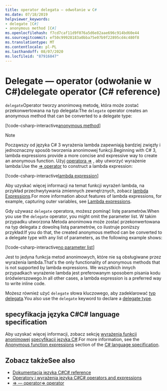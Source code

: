 ```yaml
---
title: operator delegata — odwołanie w C#
ms.date: 07/18/2019
helpviewer_keywords:
- delegate [C#]
- anonymous method [C#]
ms.openlocfilehash: f7cd7caf11d9f076a5d6e82aae696c914bd60e44
ms.sourcegitcommit: ef50c99928183a0bba75e07b9f22895cd4c480f8
ms.translationtype: MT
ms.contentlocale: pl-PL
ms.lasthandoff: 08/07/2020
ms.locfileid: "87916847"
---
```

# <a name="delegate-operator-c-reference"></a><span data-ttu-id="f714a-102">Delegate — operator (odwołanie w C#)</span><span class="sxs-lookup"><span data-stu-id="f714a-102">delegate operator (C# reference)</span></span>

<span data-ttu-id="f714a-103">`delegate`Operator tworzy anonimową metodę, która może zostać przekonwertowana na typ delegata:</span><span class="sxs-lookup"><span data-stu-id="f714a-103">The `delegate` operator creates an anonymous method that can be converted to a delegate type:</span></span>

[!code-csharp-interactive[anonymous method](snippets/shared/DelegateOperator.cs#AnonymousMethod)]

> [!NOTE]
> <span data-ttu-id="f714a-104">Począwszy od języka C# 3 wyrażenia lambda zapewniają bardziej zwięzły i jednoznaczny sposób tworzenia anonimowej funkcji.</span><span class="sxs-lookup"><span data-stu-id="f714a-104">Beginning with C# 3, lambda expressions provide a more concise and expressive way to create an anonymous function.</span></span> <span data-ttu-id="f714a-105">Użyj [operatora =>](lambda-operator.md) , aby utworzyć wyrażenie lambda:</span><span class="sxs-lookup"><span data-stu-id="f714a-105">Use the [=> operator](lambda-operator.md) to construct a lambda expression:</span></span>
>
> [!code-csharp-interactive[lambda expression](snippets/shared/DelegateOperator.cs#Lambda)]
>
> <span data-ttu-id="f714a-106">Aby uzyskać więcej informacji na temat funkcji wyrażeń lambda, na przykład przechwytywania zmiennych zewnętrznych, zobacz [lambda Expressions](../../programming-guide/statements-expressions-operators/lambda-expressions.md).</span><span class="sxs-lookup"><span data-stu-id="f714a-106">For more information about features of lambda expressions, for example, capturing outer variables, see [Lambda expressions](../../programming-guide/statements-expressions-operators/lambda-expressions.md).</span></span>

<span data-ttu-id="f714a-107">Gdy używasz `delegate` operatora, możesz pominąć listę parametrów.</span><span class="sxs-lookup"><span data-stu-id="f714a-107">When you use the `delegate` operator, you might omit the parameter list.</span></span> <span data-ttu-id="f714a-108">W takim przypadku utworzona Metoda anonimowa może zostać przekonwertowana na typ delegata z dowolną listą parametrów, co ilustruje poniższy przykład:</span><span class="sxs-lookup"><span data-stu-id="f714a-108">If you do that, the created anonymous method can be converted to a delegate type with any list of  parameters, as the following example shows:</span></span>

[!code-csharp-interactive[no parameter list](snippets/shared/DelegateOperator.cs#WithoutParameterList)]

<span data-ttu-id="f714a-109">Jest to jedyna funkcja metod anonimowych, które nie są obsługiwane przez wyrażenia lambda.</span><span class="sxs-lookup"><span data-stu-id="f714a-109">That's the only functionality of anonymous methods that is not supported by lambda expressions.</span></span> <span data-ttu-id="f714a-110">We wszystkich innych przypadkach wyrażenie lambda jest preferowanym sposobem pisania kodu śródwierszowego.</span><span class="sxs-lookup"><span data-stu-id="f714a-110">In all other cases, a lambda expression is a preferred way to write inline code.</span></span>

<span data-ttu-id="f714a-111">Możesz również użyć `delegate` słowa kluczowego, aby zadeklarować [typ delegata](../builtin-types/reference-types.md#the-delegate-type).</span><span class="sxs-lookup"><span data-stu-id="f714a-111">You also use the `delegate` keyword to declare a [delegate type](../builtin-types/reference-types.md#the-delegate-type).</span></span>

## <a name="c-language-specification"></a><span data-ttu-id="f714a-112">specyfikacja języka C#</span><span class="sxs-lookup"><span data-stu-id="f714a-112">C# language specification</span></span>

<span data-ttu-id="f714a-113">Aby uzyskać więcej informacji, zobacz sekcję [wyrażenia funkcji anonimowej](~/_csharplang/spec/expressions.md#anonymous-function-expressions) [specyfikacji języka C#](~/_csharplang/spec/introduction.md).</span><span class="sxs-lookup"><span data-stu-id="f714a-113">For more information, see the [Anonymous function expressions](~/_csharplang/spec/expressions.md#anonymous-function-expressions) section of the [C# language specification](~/_csharplang/spec/introduction.md).</span></span>

## <a name="see-also"></a><span data-ttu-id="f714a-114">Zobacz także</span><span class="sxs-lookup"><span data-stu-id="f714a-114">See also</span></span>

- [<span data-ttu-id="f714a-115">Dokumentacja języka C#</span><span class="sxs-lookup"><span data-stu-id="f714a-115">C# reference</span></span>](../index.md)
- [<span data-ttu-id="f714a-116">Operatory i wyrażenia języka C#</span><span class="sxs-lookup"><span data-stu-id="f714a-116">C# operators and expressions</span></span>](index.md)
- [<span data-ttu-id="f714a-117">=> — operator</span><span class="sxs-lookup"><span data-stu-id="f714a-117">=> operator</span></span>](lambda-operator.md)
